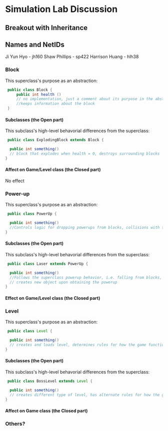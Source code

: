 # Simulation Lab Discussion

## Breakout with Inheritance

## Names and NetIDs

Ji Yun Hyo - jh160 Shaw Phillips - sp422 Harrison Huang - hlh38

### Block

This superclass's purpose as an abstraction:

```java
 public class Block {
     public int health ()
     // no implementation, just a comment about its purpose in the abstraction 
     //keeps information about the block
 }
```

#### Subclasses (the Open part)

This subclass's high-level behavorial differences from the superclass:

```java
 public class ExplodingBlock extends Block {

  public int something()
  // block that explodes when health = 0, destroys surrounding blocks
}
```

#### Affect on Game/Level class (the Closed part)

No effect

### Power-up

This superclass's purpose as an abstraction:

```java
 public class PowerUp {

  public int something()
  //Controls logic for dropping powerups from blocks, collisions with the paddle
}
```

#### Subclasses (the Open part)

This subclass's high-level behavorial differences from the superclass:

```java
 public class Laser extends PowerUp {

  public int something()
  //Follows the superclass powerup behavior, i.e. falling from blocks, but gives a unique effect
  // creates new object upon obtaining the powerup
}
```

#### Effect on Game/Level class (the Closed part)

### Level

This superclass's purpose as an abstraction:

```java
 public class Level {

  public int something()
  // creates and loads level, determines rules for how the game functions 
}
```

#### Subclasses (the Open part)

This subclass's high-level behavorial differences from the superclass:

```java
 public class BossLevel extends Level {

  public int something()
  // creates different type of level, has alternate rules for how the game functions
}
```

#### Affect on Game class (the Closed part)

### Others?



